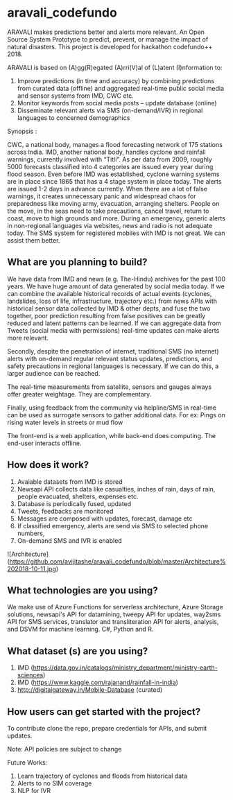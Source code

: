 # aravali_codefundo
ARAVALI makes predictions better and alerts more relevant. An Open Source System Prototype to predict, prevent, or manage the impact of natural disasters. This project is developed for hackathon codefundo++ 2018.

ARAVALI is based on (A)gg(R)egated (A)rri(V)al of (L)atent (I)nformation to:
1. Improve predictions (in time and accuracy) by combining predictions from curated data (offline) and aggregated real-time public social media and sensor systems from IMD, CWC etc. 
2. Monitor keywords from social media posts – update database (online)
3. Disseminate relevant alerts via SMS (on-demand/IVR) in regional languages to concerned demographics


Synopsis :

CWC, a national body, manages a flood forecasting network of 175 stations across India. IMD, another national body, handles cyclone and rainfall warnings, currently involved with “Titli”. As per data from 2009, roughly 5000 forecasts classified into 4 categories are issued every year during flood season. Even before IMD was established, cyclone warning systems are in place since 1865 that has a 4 stage system in place today. The alerts are issued 1-2 days in advance currently. When there are a lot of false warnings, it creates unnecessary panic and widespread chaos for preparedness like moving army, evacuation, arranging shelters. People on the move, in the seas need to take precautions, cancel travel, return to coast, move to high grounds and more. During an emergency, generic alerts in non-regional languages via websites, news and radio is not adequate today. The SMS system for registered mobiles with IMD is not great. We can assist them better.

## What are you planning to build?
We have data from IMD and news (e.g. The-Hindu) archives for the past 100 years. We have huge amount of data generated by social media today. If we can combine the available historical records of actual events (cyclones, landslides, loss of life, infrastructure, trajectory etc.) from news APIs with historical sensor data collected by IMD & other depts, and fuse the two together, poor prediction resulting from false positives can be greatly reduced and latent patterns can be learned. If we can aggregate data from Tweets (social media with permissions) real-time updates can make alerts more relevant.

Secondly, despite the penetration of internet, traditional SMS (no internet) alerts with on-demand regular relevant status updates, predictions, and safety precautions in regional languages is necessary. If we can do this, a larger audience can be reached.

The real-time measurements from satellite, sensors and gauges always offer greater weightage. They are complementary.

Finally, using feedback from the community via helpline/SMS in real-time can be used as surrogate sensors to gather additional data. For ex: Pings on rising water levels in streets or mud flow 

The front-end is a web application, while back-end does computing. The end-user interacts offline.

## How does it work?
1. Avaiable datasets from IMD is stored
2. Newsapi API collects data like casualties, inches of rain, days of rain, people evacuated, shelters, expenses etc.
3. Database is periodically fused, updated
4. Tweets, feedbacks are monitored 
5. Messages are composed with updates, forecast, damage etc
6. If classified emergency, alerts are send via SMS to selected phone numbers, 
7. On-demand SMS and IVR is enabled

![Architecture] (https://github.com/avijitashe/aravali_codefundo/blob/master/Architecture%202018-10-11.jpg)

## What technologies are you using?
We make use of Azure Functions for serverless architecture, Azure Storage solutions, newsapi's API for datamining, tweepy API for updates, way2sms API for SMS services, translator and transliteration API for alerts, analysis, and DSVM for machine learning.  C#, Python and R. 

## What dataset (s) are you using?
1. IMD (https://data.gov.in/catalogs/ministry_department/ministry-earth-sciences)
2. IMD (https://www.kaggle.com/rajanand/rainfall-in-india)
4. http://digitalgateway.in/Mobile-Database (curated)

## How users can get started with the project?
To contribute clone the repo, prepare credentials for APIs, and submit updates. 

Note: API policies are subject to change

Future Works: 
1. Learn trajectory of cyclones and floods from historical data
2. Alerts to no SIM coverage  
3. NLP for IVR

